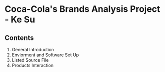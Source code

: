 # Coca-Cola's Brands Analysis Project - Ke Su

## Contents
<ol>
  <li>General Introduction</li>
  <li>Enviorment and Software Set Up</li>
  <li>Listed Source File</li>
  <li>Products Interaction</li>
</ol>
